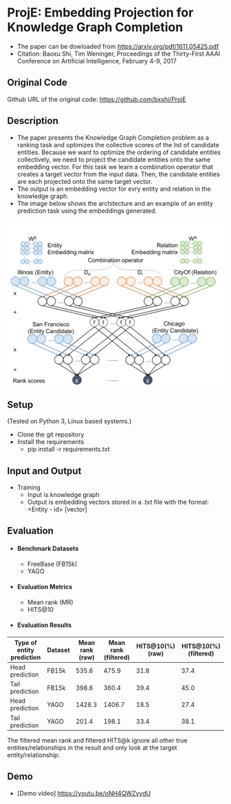 # ProjE: Embedding Projection for Knowledge Graph Completion

- The paper can be dowloaded from https://arxiv.org/pdf/1611.05425.pdf
- Citation: Baoxu Shi, Tim Weninger, Proceedings of the Thirty-First AAAI Conference on Artificial Intelligence, February 4-9, 2017

## Original Code
Github URL of the original code: https://github.com/bxshi/ProjE

## Description
- The paper presents the Knowledge Graph Completion problem as a ranking task and optimizes the collective scores of the list of candidate entities. Because we want to optimize the ordering of candidate entities collectively, we need to
project the candidate entities onto the same embedding vector. For this task we learn a combination operator
that creates a target vector from the input data. Then, the candidate entities are each projected onto the same
target vector.
- The output is an embedding vector for evry entity and relation in the knowledge graph.
- The image below shows the architecture and an example of an entity prediction task using the embeddings generated.

![architecture](resources/architecture.png)

## Setup
(Tested on Python 3, Linux based systems.)
- Clone the git repository
- Install the requirements
	- pip install -r requirements.txt

## Input and Output
- Training
	- Input is knowledge graph
	- Output is embedding vectors stored in a .txt file with the format: <Entity - id> [vector]

## Evaluation
- #### Benchmark Datasets
    - FreeBase (FB15k)
    - YAGO
- #### Evaluation Metrics
    - Mean rank (MR)
    - HITS@10
- #### Evaluation Results

| Type of entity prediction | Dataset | Mean rank (raw) | Mean rank (filtered) | HITS@10(%) (raw) | HITS@10(%) (filtered)|
|---------------------------|---------|-----------------|----------------------|------------------|----------------------|
| Head prediction | FB15k | 535.6 | 475.9 | 31.8 | 37.4 |
| Tail prediction | FB15k | 398.6 | 360.4 | 39.4 | 45.0 |
| Head prediction | YAGO | 1428.3 | 1406.7 | 18.5 | 27.4 |
| Tail prediction | YAGO | 201.4 | 198.1 | 33.4 | 38.1 |

The filtered mean rank and filtered HITS@k ignore all other true entities/relationships in the result and only look at the target entity/relationship.

## Demo
- [Demo video] https://youtu.be/oNH4QWZvydU
